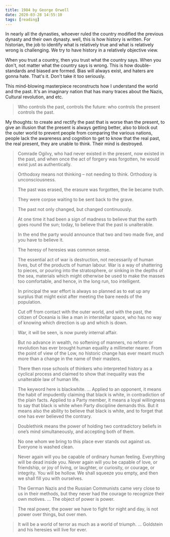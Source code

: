 ```yaml
---
title: 1984 by George Orwell
date: 2020-03-28 14:55:10
tags: [reading]
---
```


In nearly all the dynasties, whoever ruled the country modified the previous dynasty and their own dynasty. well, this is how history is written. For historian, the job to identify what is relatively true and what is relatively wrong is challenging. We try to have history in a relatively objective view.

When you trust a country, then you trust what the country says. When you don't, not matter what the country says is wrong. This is how double-standards and biased are formed. Bias will always exist, and haters are gonna hate. That's it. Don't take it too seriously.

This mind-blowing masterpiece reconstructs how I understand the world and the past. It's an imaginary nation that has many traces about the Nazis, Cultural revolution, and etc. 

> Who controls the past, controls the future: who controls the present controls the past.

My thoughts: to create and rectify the past that is worse than the present, to give an illusion that the present is always getting better, also to block out the outer world to prevent people from comparing the various nations, people lack the awareness and cognition to get to know that the real past, the real present, they are unable to think. Their mind is destroyed.

> Comrade Ogilvy, who had never existed in the present, now existed in the past, and when once the act of forgery was forgotten, he would exist just as authentically. 

> Orthodoxy means not thinking – not needing to think. Orthodoxy is unconsciousness. 

> The past was erased, the erasure was forgotten, the lie became truth.

> They were corpse waiting to be sent back to the grave.

> The past not only changed, but changed continuously.

> At one time it had been a sign of madness to believe that the earth goes round the sun; today, to believe that the past is unalterable.

> In the end the party would announce that two and two made five, and you have to believe it.

> The heresy of heresies was common sense.

> The essential act of war is destruction, not necessarily of human lives, but of the products of human labour. War is a way of shattering to pieces, or pouring into the stratosphere, or sinking in the depths of the sea, materials which might otherwise be used to make the masses too comfortable, and hence, in the long run, too intelligent.

> In principal the war effort is always so planned as to eat up any surplus that might exist after meeting the bare needs of the population.

> Cut off from contact with the outer world, and with the past, the citizen of Oceania is like a man in interstellar space, who has no way of knowing which direction is up and which is down.

> War, it will be seen, is now purely internal affair.

> But no advance in wealth, no softening of manners, no reform or revolution has ever brought human equality a millimeter nearer. From the point of view of the Low, no historic change has ever meant much more than a change in the name of their masters.

> There then rose schools of thinkers who interpreted history as a cyclical process and claimed to show that inequality was the unalterable law of human life.

> The keyword here is blackwhite. … Applied to an opponent, it means the habit of impudently claiming that black is white, in contradiction of the plain facts. Applied to a Party member, it means a loyal willingness to say that black is white when Party discipline demands this. But it means also the ability to believe that black is white, and to forget that one has ever believed the contrary.

> Doublethink means the power of holding two contradictory beliefs in one’s mind simultaneously, and accepting both of them.

> No one whom we bring to this place ever stands out against us. Everyone is washed clean.

> Never again will you be capable of ordinary human feeling. Everything will be dead inside you. Never again will you be capable of love, or friendship, or joy of living, or laughter, or curiosity, or courage, or integrity. You will be hollow. We shall squeeze you empty, and then we shall fill you with ourselves.

>The German Nazis and the Russian Communists came very close to us in their methods, but they never had the courage to recognize their own motives. … The object of power is power.

>The real power, the power we have to fight for night and day, is not power over things, but over men.

>It will be a world of terror as much as a world of triumph. … Goldstein and his heresies will live for ever.






